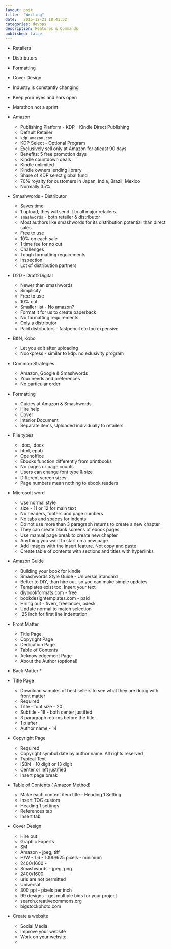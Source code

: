 ```yaml
---
layout: post
title:  "Writing"
date:   2015-12-21 18:41:32
categories: devops
description: Features & Commands
published: false
---
```


* Retailers
* Distributors
* Formatting
* Cover Design
* Industry is constantly changing
* Keep your eyes and ears open
* Marathon not a sprint

* Amazon
  * Publishing Platform - KDP - Kindle Direct Publishing
  * Default Retailer
  * `kdp.amazon.com`
  * KDP Select - Optional Program
  * Exclusively sell only at Amazon for atleast 90 days
  * Benefits: 5 free promotion days
  * Kindle countdown deals
  * Kindle unlimited
  * Kindle owners lending library
  * Share of KDP select global fund
  * 70% royalty for customers in Japan, India, Brazil, Mexico
  * Normally 35%

* Smashwords - Distributor
  * Saves time
  * 1 upload, they will send it to all major retailers.
  * `smashwords` - both retailer & distributor
  * Most authors like smashwords for its distribution potential than direct sales
  * Free to use
  * 10% on each sale
  * 1 time fee for no cut
  * Challenges
  * Tough formatting requirements
  * Inspection
  * Lot of distribution partners

* D2D - Draft2Digital
  * Newer than smashwords
  * Simplicity
  * Free to use
  * 10% cut 
  * Smaller list - No amazon?
  * Format it for us to create paperback
  * No formatting requirements
  * Only a distributor
  * Paid distributors - fastpencil etc too expensive

* B&N, Kobo
  * Let you edit after uploading
  * Nookpress - similar to kdp. no exlusivity program

* Common Strategies
  * Amazon, Google & Smashwords
  * Your needs and preferences
  * No particular order

* Formatting
  * Guides at Amazon & Smashwords
  * Hire help
  * Cover
  * Interior Document
  * Separate items, Uploaded individually to retailers

* File types
  * .doc, .docx
  * html, epub
  * Openoffice
  * Ebooks function differently from printbooks
  * No pages or page counts
  * Users can change font type & size
  * Different screen sizes
  * Page numbers mean nothing to ebook readers

* Microsoft word
  * Use normal style
  * size - 11 or 12 for main text
  * No headers, footers and page numbers
  * No tabs and spaces for indents
  * Do not use more than 3 paragraph returns to create a new chapter
  * They can create blank screens of ebook pages
  * Use manual page break to create new chapter
  * Anything you want to start on a new page
  * Add images with the insert feature. Not copy and paste
  * Create table of contents with sections and titles with hyperlinks

* Amazon Guide
  * Building your book for kindle
  * Smashwords Style Guide - Universal Standard
  * Better to DIY, than hire out. so you can make simple updates
  * Templates exist too. Insert your text
  * diybookformats.com - free
  * bookdesigntemplates.com - paid
  * Hiring out - fiverr, freelancer, odesk
  * Update normal to match selection
  * .25 inch for first line indentation

* Front Matter
  * Title Page
  * Copyright Page
  * Dedication Page
  * Table of Contents
  * Acknowledgement Page
  * About the Author (optional)

* Back Matter
  * 

* Title Page 
  * Download samples of best sellers to see what they are doing with front matter
  * Required
  * Title - font size - 20
  * Subtitle - 18 - both center justified
  * 3 paragraph returns before the title
  * 1 p after 
  * Author name - 14

* Copyright Page
  * Required
  * Copyright symbol date by author name. All rights reserved.
  * Typical Text
  * ISBN - 10 digit or 13 digit
  * Center or left justified
  * Insert page break

* Table of Contents ( Amazon Method)
  * Make each content item title - Heading 1 Setting
  * Insert TOC custom
  * Heading 1 settings
  * References tab
  * Insert tab

* Cover Design
  * Hire out
  * Graphic Experts
  * SM
  * Amazon - jpeg, tiff
  * H/W - 1.6 - 1000/625 pixels - minimum
  * 2400/1600 - 
  * Smashwords - jpeg, png
  * 2400/1600
  * urls are not permitted
  * Universal
  * 300 ppi - pixels per inch
  * 99 designs - get multiple bids for your project
  * search.creativecommons.org
  * bigstockphoto.com

* Create a website
  * Social Media
  * Improve your website
  * Work on your website
  * 


